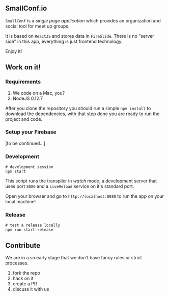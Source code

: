 SmallConf.io
---

`SmallConf` is a _single page application_ which provides an organization and social tool for meet up groups.

It is based on `ReactJS` and stores data in `FireSlide`. There is no "server side" in this app, everything is just frontend technology.

Enjoy it!

## Work on it!

### Requirements

1. We code on a Mac, you?
2. NodeJS 0.12.7

After you clone the repository you should run a simple `npm install` to download the dependencies, with that step done you are ready to run the project and code.

### Setup your Firebase

[to be continued...]

### Development

	# development session
	npm start
	
This script runs the transpiler in _watch_ mode, a development server that uses port `8080` and a `LiveReload` service on it's standard port.

Open your browser and go to `http://localhost:8080` to run the app on your local machine!

### Release

	# test a release locally
	npm run start-release

## Contribute

We are in a so early stage that we don't have fancy rules or strict processes.

1. fork the repo
2. hack on it
3. create a PR
4. discuss it with us

